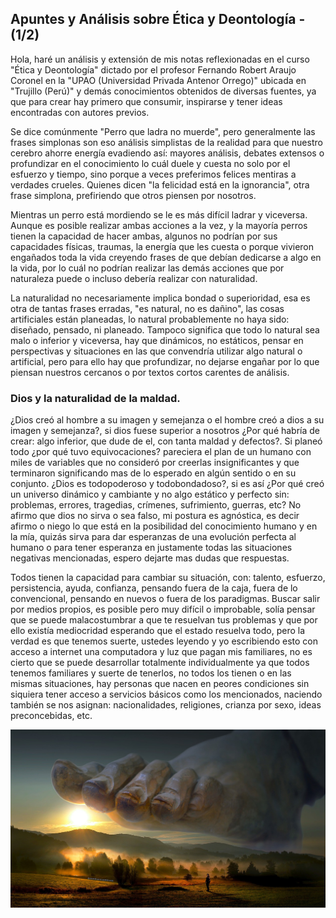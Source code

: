 <h2 class="center-align blue-text text-darken-2">
Apuntes y Análisis sobre Ética y Deontología - (1/2)
</h2>

Hola, haré un análisis y extensión de mis notas reflexionadas en el curso "Ética y Deontología" dictado por el profesor Fernando Robert Araujo Coronel en la "UPAO (Universidad Privada Antenor Orrego)" ubicada en "Trujillo (Perú)" y demás conocimientos obtenidos de diversas fuentes, ya que para crear hay primero que consumir, inspirarse y tener ideas encontradas con autores previos.

Se dice comúnmente "Perro que ladra no muerde", pero generalmente las frases simplonas son eso análisis simplistas de la realidad para que nuestro cerebro ahorre energía evadiendo así: mayores análisis, debates extensos o profundizar en el conocimiento lo cuál duele y cuesta no solo por el esfuerzo y tiempo, sino porque a veces preferimos felices mentiras a verdades crueles. 
Quienes dicen "la felicidad está en la ignorancia", otra frase simplona, prefiriendo que otros piensen por nosotros.

Mientras un perro está mordiendo se le es más difícil ladrar y viceversa. Aunque es posible realizar ambas acciones a la vez, y la mayoría perros tienen la capacidad de hacer ambas, algunos no podrían por sus capacidades físicas, traumas, la energía que les cuesta o porque vivieron engañados toda la vida creyendo frases de que debían dedicarse a algo en la vida, por lo cuál no podrían realizar las demás acciones que por naturaleza puede o incluso debería realizar con naturalidad.
                    
La naturalidad no necesariamente implica bondad o superioridad, esa es otra de tantas frases erradas, "es natural, no es dañino", las cosas artificiales están planeadas, lo natural probablemente no haya sido: diseñado, pensado, ni planeado. Tampoco significa que todo lo natural sea malo o inferior y viceversa, hay que dinámicos, no estáticos, pensar en perspectivas y situaciones en las que convendría utilizar algo natural o artificial, pero para ello hay que profundizar, no dejarse engañar por lo que piensan nuestros cercanos o por textos cortos carentes de análisis.

<h3 class="blue-text text-darken-3">Dios y la naturalidad de la maldad.</h3>

¿Dios creó al hombre a su imagen y semejanza o el hombre creó a dios a su imagen y semejanza?, si dios fuese superior a nosotros ¿Por qué habría de crear: algo inferior, que dude de el, con tanta maldad y defectos?. Si planeó todo ¿por qué tuvo equivocaciones? pareciera el plan de un humano con miles de variables que no consideró por creerlas insignificantes y que terminaron significando mas de lo esperado en algún sentido o en su conjunto. ¿Dios es todopoderoso y todobondadoso?, si es así ¿Por qué creó un universo dinámico y cambiante y no algo estático y perfecto sin: problemas, errores, tragedias, crímenes, sufrimiento, guerras, etc? No afirmo que dios no sirva o sea falso, mi postura es agnóstica, es decir afirmo o niego lo que está en la posibilidad del conocimiento humano y en la mía, quizás sirva para dar esperanzas de una evolución perfecta al humano o para tener esperanza en justamente todas las situaciones negativas mencionadas, espero dejarte mas dudas que respuestas.

Todos tienen la capacidad para cambiar su situación, con: talento, esfuerzo, persistencia, ayuda, confianza, pensando fuera de la caja, fuera de lo convencional, pensando en nuevos o fuera de los paradigmas.
Buscar salir por medios propios, es posible pero muy difícil o improbable, solía pensar que se puede malacostumbrar a que te resuelvan tus problemas y que por ello existía mediocridad esperando que el estado resuelva todo, pero la verdad es que tenemos suerte, ustedes leyendo y yo escribiendo esto con acceso a internet una computadora y luz que pagan mis familiares, no es cierto que se puede desarrollar totalmente individualmente ya que todos tenemos familiares y suerte de tenerlos, no todos los tienen o en las mismas situaciones, hay personas que nacen en peores condiciones sin siquiera tener acceso a servicios básicos como los mencionados, naciendo también se nos asignan: nacionalidades, religiones, crianza por sexo, ideas preconcebidas, etc.

<img class="responsive-img" src="/img/SS/Blogs/dios.jpg" alt="Representación de dios">